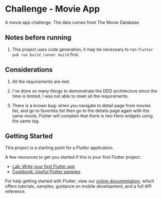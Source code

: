 # Challenge - Movie App

A movie app challenge. The data comes from The Movie Database.


## Notes before running

1. This project uses code generation, it may be necessary to run `flutter pub run build_runner build` first.

## Considerations

1. All the requirements are met.
2. I've done so many things to demonstrate the DDD architecture
   since the time is limited, I was not able to meet all the requirements.

3. There is a known bug: when you navigate to detail page from  movies
   list, and go to favorites list then go to the details page again
   with the same movie, Flutter will complain that 
   there is two Hero widgets using the same tag.
   
## Getting Started

This project is a starting point for a Flutter application.

A few resources to get you started if this is your first Flutter project:

- [Lab: Write your first Flutter app](https://flutter.dev/docs/get-started/codelab)
- [Cookbook: Useful Flutter samples](https://flutter.dev/docs/cookbook)

For help getting started with Flutter, view our
[online documentation](https://flutter.dev/docs), which offers tutorials,
samples, guidance on mobile development, and a full API reference.
